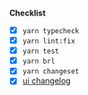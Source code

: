 **Checklist**

- [x] `yarn typecheck`
- [x] `yarn lint:fix`
- [x] `yarn test`
- [x] `yarn brl`
- [x] `yarn changeset`
- [x] [ui changelog](docs/components/changelog.mdx)

<!--

Thanks for the PR. Please complete the checklist below to ensure your PR can be
merged as soon as possible.

- yarn brl: Required if adding, moving or removing a file in a package.
- yarn changeset: Required if updating `packages`. Please be brief and descriptive. For breaking
changes, use a major changeset. For new features, use a minor changeset. For
bug fixes, use a patch changeset.
- changelog: Required if updating `apps/www/src/registry`. See `apps/www/src/registry/components/changelog.mdx`.

-->

